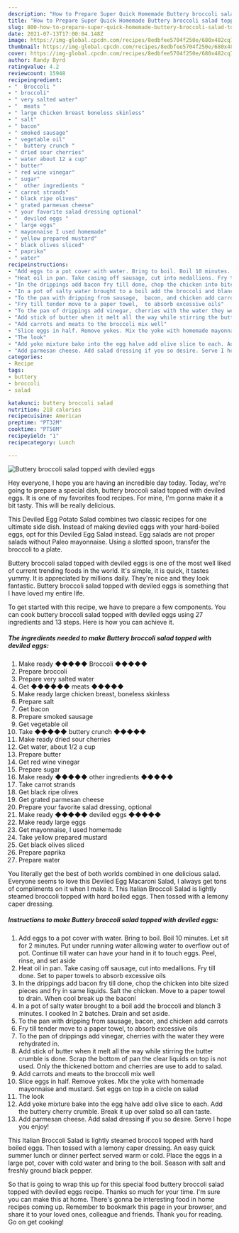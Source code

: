 ```yaml
---
description: "How to Prepare Super Quick Homemade Buttery broccoli salad topped with deviled eggs"
title: "How to Prepare Super Quick Homemade Buttery broccoli salad topped with deviled eggs"
slug: 800-how-to-prepare-super-quick-homemade-buttery-broccoli-salad-topped-with-deviled-eggs
date: 2021-07-13T17:00:04.148Z
image: https://img-global.cpcdn.com/recipes/8edbfee5704f250e/680x482cq70/buttery-broccoli-salad-topped-with-deviled-eggs-recipe-main-photo.jpg
thumbnail: https://img-global.cpcdn.com/recipes/8edbfee5704f250e/680x482cq70/buttery-broccoli-salad-topped-with-deviled-eggs-recipe-main-photo.jpg
cover: https://img-global.cpcdn.com/recipes/8edbfee5704f250e/680x482cq70/buttery-broccoli-salad-topped-with-deviled-eggs-recipe-main-photo.jpg
author: Randy Byrd
ratingvalue: 4.2
reviewcount: 15948
recipeingredient:
- "  Broccoli "
- " broccoli"
- " very salted water"
- "  meats "
- " large chicken breast boneless skinless"
- " salt"
- " bacon"
- " smoked sausage"
- " vegetable oil"
- "  buttery crunch "
- " dried sour cherries"
- " water about 12 a cup"
- " butter"
- " red wine vinegar"
- " sugar"
- "  other ingredients "
- " carrot strands"
- " black ripe olives"
- " grated parmesan cheese"
- " your favorite salad dressing optional"
- "  deviled eggs "
- " large eggs"
- " mayonnaise I used homemade"
- " yellow prepared mustard"
- " black olives sliced"
- " paprika"
- " water"
recipeinstructions:
- "Add eggs to a pot cover with water. Bring to boil. Boil 10 minutes.  Let sit for 2 minutes.  Put under running water allowing water to overflow out of pot. Continue till water can have your hand in it to touch eggs. Peel, rinse, and set aside"
- "Heat oil in pan. Take casing off sausage, cut into medallions. Fry till done. Set to paper towels to absorb excessive oils"
- "In the drippings add bacon fry till done, chop the chicken into bite sized pieces and fry in same liquids. Salt the chicken.  Move to a paper towel to drain. When cool break up the baconl"
- "In a pot of salty water brought to a boil add the broccoli and blanch 3 minutes. I cooked In 2 batches. Drain and set aside."
- "To the pan with dripping from sausage,  bacon, and chicken add carrots"
- "Fry till tender move to a paper towel,  to absorb excessive oils"
- "To the pan of drippings add vinegar, cherries with the water they were rehydrated in."
- "Add stick of butter when it melt all the way while stirring the butter crumble is done. Scrap the bottom of pan the clear liquids on top is not used. Only the thickened bottom and cherries are use to add to salad."
- "Add carrots and meats to the broccoli mix well"
- "Slice eggs in half. Remove yokes. Mix the yoke with homemade mayonnaise and mustard.  Set eggs on top in a circle on salad"
- "The look"
- "Add yoke mixture bake into the egg halve add olive slice to each. Add the buttery cherry crumble. Break it up over salad so all can taste."
- "Add parmesan cheese. Add salad dressing if you so desire. Serve I hope you enjoy!"
categories:
- Recipe
tags:
- buttery
- broccoli
- salad

katakunci: buttery broccoli salad 
nutrition: 218 calories
recipecuisine: American
preptime: "PT32M"
cooktime: "PT58M"
recipeyield: "1"
recipecategory: Lunch

---
```



![Buttery broccoli salad topped with deviled eggs](https://img-global.cpcdn.com/recipes/8edbfee5704f250e/680x482cq70/buttery-broccoli-salad-topped-with-deviled-eggs-recipe-main-photo.jpg)

Hey everyone, I hope you are having an incredible day today. Today, we're going to prepare a special dish, buttery broccoli salad topped with deviled eggs. It is one of my favorites food recipes. For mine, I'm gonna make it a bit tasty. This will be really delicious.

This Deviled Egg Potato Salad combines two classic recipes for one ultimate side dish. Instead of making deviled eggs with your hard-boiled eggs, opt for this Deviled Egg Salad instead. Egg salads are not proper salads without Paleo mayonnaise. Using a slotted spoon, transfer the broccoli to a plate.

Buttery broccoli salad topped with deviled eggs is one of the most well liked of current trending foods in the world. It's simple, it is quick, it tastes yummy. It is appreciated by millions daily. They're nice and they look fantastic. Buttery broccoli salad topped with deviled eggs is something that I have loved my entire life.


To get started with this recipe, we have to prepare a few components. You can cook buttery broccoli salad topped with deviled eggs using 27 ingredients and 13 steps. Here is how you can achieve it.

<!--inarticleads1-->

##### The ingredients needed to make Buttery broccoli salad topped with deviled eggs:

1. Make ready  ◆◆◆◆◆ Broccoli ◆◆◆◆◆
1. Prepare  broccoli
1. Prepare  very salted water
1. Get  ◆◆◆◆◆◆ meats ◆◆◆◆◆
1. Make ready  large chicken breast, boneless skinless
1. Prepare  salt
1. Get  bacon
1. Prepare  smoked sausage
1. Get  vegetable oil
1. Take  ◆◆◆◆◆ buttery crunch ◆◆◆◆◆
1. Make ready  dried sour cherries
1. Get  water, about 1/2 a cup
1. Prepare  butter
1. Get  red wine vinegar
1. Prepare  sugar
1. Make ready  ◆◆◆◆◆ other ingredients ◆◆◆◆◆
1. Take  carrot strands
1. Get  black ripe olives
1. Get  grated parmesan cheese
1. Prepare  your favorite salad dressing, optional
1. Make ready  ◆◆◆◆◆ deviled eggs ◆◆◆◆◆
1. Make ready  large eggs
1. Get  mayonnaise, I used homemade
1. Take  yellow prepared mustard
1. Get  black olives sliced
1. Prepare  paprika
1. Prepare  water


You literally get the best of both worlds combined in one delicious salad. Everyone seems to love this Deviled Egg Macaroni Salad, I always get tons of compliments on it when I make it. This Italian Broccoli Salad is lightly steamed broccoli topped with hard boiled eggs. Then tossed with a lemony caper dressing. 

<!--inarticleads2-->

##### Instructions to make Buttery broccoli salad topped with deviled eggs:

1. Add eggs to a pot cover with water. Bring to boil. Boil 10 minutes.  Let sit for 2 minutes.  Put under running water allowing water to overflow out of pot. Continue till water can have your hand in it to touch eggs. Peel, rinse, and set aside
1. Heat oil in pan. Take casing off sausage, cut into medallions. Fry till done. Set to paper towels to absorb excessive oils
1. In the drippings add bacon fry till done, chop the chicken into bite sized pieces and fry in same liquids. Salt the chicken.  Move to a paper towel to drain. When cool break up the baconl
1. In a pot of salty water brought to a boil add the broccoli and blanch 3 minutes. I cooked In 2 batches. Drain and set aside.
1. To the pan with dripping from sausage,  bacon, and chicken add carrots
1. Fry till tender move to a paper towel,  to absorb excessive oils
1. To the pan of drippings add vinegar, cherries with the water they were rehydrated in.
1. Add stick of butter when it melt all the way while stirring the butter crumble is done. Scrap the bottom of pan the clear liquids on top is not used. Only the thickened bottom and cherries are use to add to salad.
1. Add carrots and meats to the broccoli mix well
1. Slice eggs in half. Remove yokes. Mix the yoke with homemade mayonnaise and mustard.  Set eggs on top in a circle on salad
1. The look
1. Add yoke mixture bake into the egg halve add olive slice to each. Add the buttery cherry crumble. Break it up over salad so all can taste.
1. Add parmesan cheese. Add salad dressing if you so desire. Serve I hope you enjoy!


This Italian Broccoli Salad is lightly steamed broccoli topped with hard boiled eggs. Then tossed with a lemony caper dressing. An easy quick summer lunch or dinner perfect served warm or cold. Place the eggs in a large pot, cover with cold water and bring to the boil. Season with salt and freshly ground black pepper. 

So that is going to wrap this up for this special food buttery broccoli salad topped with deviled eggs recipe. Thanks so much for your time. I'm sure you can make this at home. There's gonna be interesting food in home recipes coming up. Remember to bookmark this page in your browser, and share it to your loved ones, colleague and friends. Thank you for reading. Go on get cooking!

